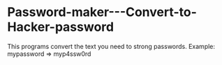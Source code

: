 # Password-maker---Convert-to-Hacker-password
This programs convert the text you need to strong passwords.
Example:  mypassword  =>  myp4ssw0rd
